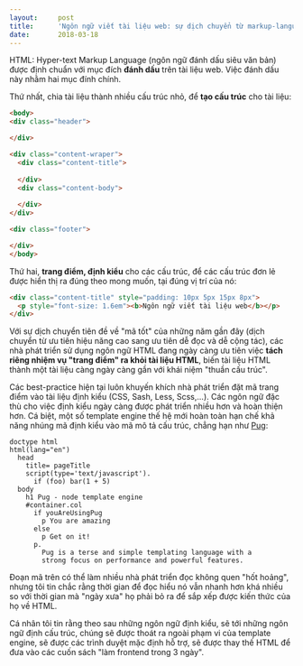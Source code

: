 ```yaml
---
layout:     post
title:      'Ngôn ngữ viết tài liệu web: sự dịch chuyển từ markup-languages sang structuring-languages'
date:       2018-03-18
---
```


HTML: Hyper-text Markup Language (ngôn ngữ đánh dấu siêu văn bản) được định chuẩn với mục
đích **đánh dấu** trên tài liệu web. Việc đánh dấu này nhằm hai mục đính chính.

Thứ nhất, chia tài liệu thành nhiều cấu trúc nhỏ, để **tạo cấu trúc** cho tài liệu:

```html
<body>
<div class="header">

</div>

<div class="content-wraper">
  <div class="content-title">
    
  </div>
  <div class="content-body">
    
  </div>
</div>

<div class="footer">

</div>
</body>
```

Thứ hai, **trang điểm, định kiểu** cho các cấu trúc, để các cấu trúc đơn lẻ được hiển thị ra đúng 
theo mong muốn, tại đúng vị trí của nó:

```html
<div class="content-title" style="padding: 10px 5px 15px 8px">
  <p style="font-size: 1.6em"><b>Ngôn ngữ viết tài liệu web</b></p>
</div>
```

Với sự dịch chuyển tiên đề về "mã tốt" của những năm gần đây (dịch chuyển từ ưu tiên hiệu
năng cao sang ưu tiên dễ đọc và dễ cộng tác), các nhà phát triển sử dụng ngôn ngữ HTML 
đang ngày càng ưu tiên việc **tách riêng nhiệm vụ "trang điểm" ra khỏi tài liệu HTML**, 
biến tài liệu HTML thành một tài liệu càng ngày càng gần với khái niệm "thuần cấu trúc".

Các best-practice hiện tại luôn khuyến khích nhà phát triển đặt mã trang điểm vào tài liệu
định kiểu (CSS, Sash, Less, Scss,...). Các ngôn ngữ đặc thù cho việc định kiểu ngày càng
được phát triển nhiều hơn và hoàn thiện hơn. Cá biệt, một số template engine thế hệ mới
hoàn toàn hạn chế khả năng nhúng mã định kiểu vào mã mô tả cấu trúc, chẳng hạn như
[Pug][pug]:

```
doctype html
html(lang="en")
  head
    title= pageTitle
    script(type='text/javascript').
      if (foo) bar(1 + 5)
  body
    h1 Pug - node template engine
    #container.col
      if youAreUsingPug
        p You are amazing
      else
        p Get on it!
      p.
        Pug is a terse and simple templating language with a
        strong focus on performance and powerful features.
```

Đoạn mã trên có thể làm nhiều nhà phát triển đọc không quen "hốt hoảng", nhưng tôi tin 
chắc rằng thời gian để đọc hiểu nó vẫn nhanh hơn khá nhiều so với thời gian mà "ngày xưa"
họ phải bỏ ra để sắp xếp được kiến thức của họ về HTML.

Cá nhân tôi tin rằng theo sau những ngôn ngữ định kiểu, sẽ tới những ngôn ngữ định cấu trúc,
chúng sẽ được thoát ra ngoài phạm vi của template engine, sẽ được các trình duyệt mặc định
hỗ trợ, sẽ được thay thế HTML để đưa vào các cuốn sách "làm frontend trong 3 ngày".

[pug]: https://github.com/pugjs/pug